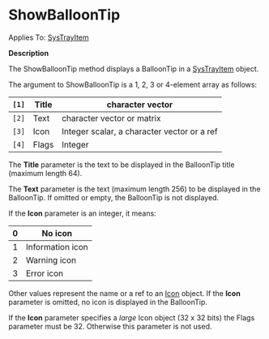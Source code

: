 




<h1 class="heading"><span class="name">ShowBalloonTip</span></h1>

Applies To: [SysTrayItem](../a-z/systrayitem.md)


**Description**


The ShowBalloonTip method displays a BalloonTip in a [SysTrayItem](../a-z/systrayitem.md) object.


The argument to ShowBalloonTip is a  1, 2, 3 or 4-element array as follows:


| `[1]` | Title | character vector |
| --- | --- | ---  |
| `[2]` | Text | character vector or matrix |
| `[3]` | Icon | Integer scalar,  a character vector or a ref |
| `[4]` | Flags | Integer |


The **Title** parameter is the text to be displayed in the BalloonTip title (maximum length 64).


The **Text** parameter is the text (maximum length 256) to be displayed in the BalloonTip. If omitted or empty, the BalloonTip is not displayed.


If the **Icon** parameter is an integer, it means:


| 0 | No icon |
| --- | ---  |
| 1 | Information icon |
| 2 | Warning icon |
| 3 | Error icon |


Other values represent the name or a ref to an [Icon](../a-z/icon.md) object. If the **Icon** parameter is omitted, no icon is displayed in the BalloonTip.


If the **Icon** parameter specifies a *large* Icon object (32 x 32 bits) the Flags parameter must be 32. Otherwise this parameter is not used.



